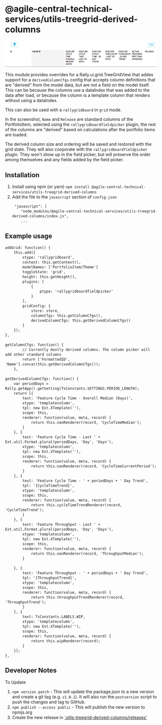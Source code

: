 # @agile-central-technical-services/utils-treegrid-derived-columns

![This is a screenshot](https://github.com/RallyTechServices/utils-treegrid-derived-columns/raw/master/screenshot.png)

This module provides overrides for a Rally.ui.grid.TreeGridView that addes support for a `derivedColumnCfgs`
config that accepts column definitions that are "derived" from the model data, but are not a field
on the model itself. This can be because the columns use a dataIndex that was added to the data after load,
or because the column is a template column that renders without using a dataIndex.

This can also be used with a `rallygridboard` in `grid` mode.

In the screenshot, `Name` and `Release` are standard columns of the PortfolioItem, selected using the
`rallygridboardfieldpicker` plugin, the rest of the columns are "derived" based on calculations after the
portfolio items are loaded.

The derived column size and ordering will be saved and restored with the grid state.  They
will also cooporate with the `rallygridboardfieldpicker` plugin.  They won't show up in the field
picker, but will preserve the order among themselves and any fields added by the field picker.

## Installation
1. Install using npm (or yarn) `npm install @agile-central-technical-services/utils-treegrid-derived-columns`
2. Add the file to the `javascript` section of `config.json`
    ```
     "javascript": [
        "node_modules/@agile-central-technical-services/utils-treegrid-derived-columns/index.js",
        ...
    ```
## Example usage
```
addGrid: function() {
    this.add({
        xtype: 'rallygridboard',
        context: this.getContext(),
        modelNames: ['PortfolioItem/Theme']
        toggleState: 'grid',
        height: this.getHeight(),
        plugins: [
            {
                ptype: 'rallygridboardfieldpicker'
            }
        ],
        gridConfig: {
            store: store,
            columnCfgs: this.getColumnCfgs(),
            derivedColumnCfgs: this.getDerivedColumnCfgs()
        }
    });
},

getColumnCfgs: function() {
        // Currently mostly derived columns. The column picker will add other standard columns
        return ['FormattedID', 'Name'].concat(this.getDerivedColumnCfgs());
    },

getDerivedColumnCfgs: function() {
    var periodDays = Rally.getApp().getSetting(TsConstants.SETTINGS.PERIOD_LENGTH);
    return [{
        text: 'Feature Cycle Time - Overall Median (Days)',
        xtype: 'templatecolumn',
        tpl: new Ext.XTemplate(''),
        scope: this,
        renderer: function(value, meta, record) {
            return this.nanRenderer(record, 'CycleTimeMedian');
        }
    }, {
        text: 'Feature Cycle Time - Last ' + Ext.util.Format.plural(periodDays, 'Day', 'Days'),
        xtype: 'templatecolumn',
        tpl: new Ext.XTemplate(''),
        scope: this,
        renderer: function(value, meta, record) {
            return this.nanRenderer(record, 'CycleTimeCurrentPeriod');
        }
    }, {
        text: 'Feature Cycle Time - ' + periodDays + ' Day Trend',
        tpl: '{CycleTimeTrend}',
        xtype: 'templatecolumn',
        scope: this,
        renderer: function(value, meta, record) {
            return this.cycleTimeTrendRenderer(record, 'CycleTimeTrend');
        }
    }, {
        text: 'Feature Throughput - Last ' + Ext.util.Format.plural(periodDays, 'Day', 'Days'),
        xtype: 'templatecolumn',
        tpl: new Ext.XTemplate(''),
        scope: this,
        renderer: function(value, meta, record) {
            return this.nanRenderer(record, 'ThroughputMedian');
        }

    }, {
        text: 'Feature Throughput - ' + periodDays + ' Day Trend',
        tpl: '{ThroughputTrend}',
        xtype: 'templatecolumn',
        scope: this,
        renderer: function(value, meta, record) {
            return this.throughputTrendRenderer(record, 'ThroughputTrend');
        }
    }, {
        text: TsConstants.LABELS.WIP,
        xtype: 'templatecolumn',
        tpl: new Ext.XTemplate(''),
        scope: this,
        renderer: function(value, meta, record) {
            return this.wipRenderer(record);
        }
    }];
},
```

## Developer Notes
To Update
1. `npm version patch` - This will update the package.json to a new version and create a git tag (e.g. `v1.0.1`). It will also run the `postversion` script
to push the changes and tag to GitHub.
2. `npm publish --access public` - This will publish the new version to npmjs.org
3. Create the new release in [`utils-treegrid-derived-columns/releases'](https://github.com/RallyTechServices/utils-treegrid-derived-columns/releases)


